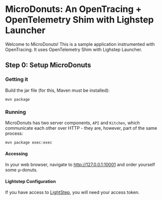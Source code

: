 # MicroDonuts: An OpenTracing + OpenTelemetry Shim with Lighstep Launcher

Welcome to MicroDonuts! This is a sample application instrumented with OpenTracing.
It uses OpenTelemetry Shim with Lighstep Launcher.

## Step 0: Setup MicroDonuts

### Getting it
Build the jar file (for this, Maven must be installed):

```
mvn package
```

### Running

MicroDonuts has two server components, `API` and `Kitchen`, which
communicate each other over HTTP - they are, however, part of
the same process:

```
mvn package exec:exec
```

#### Accessing

In your web browser, navigate to http://127.0.0.1:10001 and order yourself some
µ-donuts.


#### Lightstep Configuration

If you have access to [LightStep](https://app.lightstep.com]), you will need your access token. 
